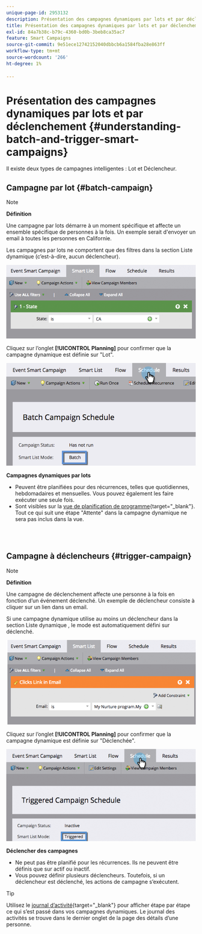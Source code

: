 ```yaml
---
unique-page-id: 2953132
description: Présentation des campagnes dynamiques par lots et par déclenchement - Documents Marketo - Documentation du produit
title: Présentation des campagnes dynamiques par lots et par déclenchement
exl-id: 84a7b38c-b79c-4360-bd0b-3beb8ca35ac7
feature: Smart Campaigns
source-git-commit: 9e51ece12742152040dbbcb6a1584fba28e863ff
workflow-type: tm+mt
source-wordcount: '266'
ht-degree: 1%

---
```


# Présentation des campagnes dynamiques par lots et par déclenchement {#understanding-batch-and-trigger-smart-campaigns}

Il existe deux types de campagnes intelligentes : Lot et Déclencheur.

## Campagne par lot {#batch-campaign}

>[!NOTE]
>
>**Définition**
>
>Une campagne par lots démarre à un moment spécifique et affecte un ensemble spécifique de personnes à la fois. Un exemple serait d&#39;envoyer un email à toutes les personnes en Californie.

Les campagnes par lots ne comportent que des filtres dans la section Liste dynamique (c’est-à-dire, aucun déclencheur).

![](assets/understanding-batch-and-trigger-smart-campaigns-1.png)

Cliquez sur l’onglet **[!UICONTROL Planning]** pour confirmer que la campagne dynamique est définie sur &quot;Lot&quot;.

![](assets/understanding-batch-and-trigger-smart-campaigns-2.png)

**Campagnes dynamiques par lots**

* Peuvent être planifiées pour des récurrences, telles que quotidiennes, hebdomadaires et mensuelles. Vous pouvez également les faire exécuter une seule fois.
* Sont visibles sur la [vue de planification de programme](/help/marketo/product-docs/core-marketo-concepts/programs/program-schedule-view/navigating-the-program-schedule-view.md){target="_blank"}. Tout ce qui suit une étape &quot;Attente&quot; dans la campagne dynamique ne sera pas inclus dans la vue.

<br> 

## Campagne à déclencheurs {#trigger-campaign}

>[!NOTE]
>
>**Définition**
>
>Une campagne de déclenchement affecte une personne à la fois en fonction d’un événement déclenché. Un exemple de déclencheur consiste à cliquer sur un lien dans un email.

Si une campagne dynamique utilise au moins un déclencheur dans la section Liste dynamique , le mode est automatiquement défini sur déclenché.

![](assets/understanding-batch-and-trigger-smart-campaigns-3.png)

Cliquez sur l’onglet **[!UICONTROL Planning]** pour confirmer que la campagne dynamique est définie sur &quot;Déclenchée&quot;.

![](assets/understanding-batch-and-trigger-smart-campaigns-4.png)

**Déclencher des campagnes**

* Ne peut pas être planifié pour les récurrences. Ils ne peuvent être définis que sur actif ou inactif.
* Vous pouvez définir plusieurs déclencheurs. Toutefois, si un déclencheur est déclenché, les actions de campagne s’exécutent.

>[!TIP]
>
>Utilisez le [journal d’activité](/help/marketo/product-docs/core-marketo-concepts/smart-lists-and-static-lists/managing-people-in-smart-lists/locate-the-activity-log-for-a-person.md){target="_blank"} pour afficher étape par étape ce qui s’est passé dans vos campagnes dynamiques. Le journal des activités se trouve dans le dernier onglet de la page des détails d’une personne.
